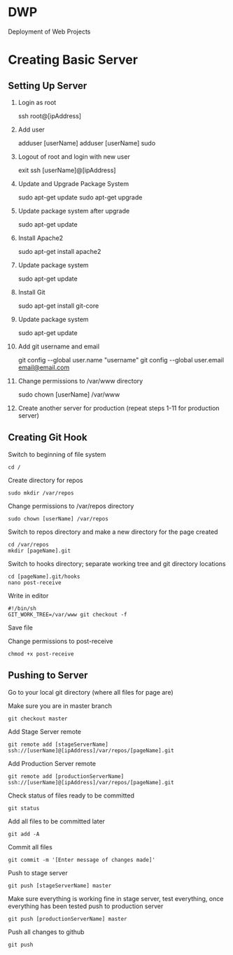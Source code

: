 DWP
===
Deployment of Web Projects

# Creating Basic Server


## Setting Up Server
1. Login as root

	ssh root@[ipAddress]

2. Add user

	adduser [userName]
	adduser [userName] sudo

3. Logout of root and login with new user

	exit
	ssh [userName]@[ipAddress]

4. Update and Upgrade Package System

	sudo apt-get update
	sudo apt-get upgrade

5. Update package system after upgrade

	sudo apt-get update

6. Install Apache2

	sudo apt-get install apache2

7. Update package system

	sudo apt-get update

8. Install Git

	sudo apt-get install git-core

9. Update package system

	sudo apt-get update

10. Add git username and email

	git config --global user.name "username"
	git config --global user.email email@email.com

11. Change permissions to /var/www directory

	sudo chown [userName] /var/www

12. Create another server for production (repeat steps 1-11 for production server)


## Creating Git Hook
Switch to beginning of file system

	cd /

Create directory for repos

	sudo mkdir /var/repos

Change permissions to /var/repos directory

	sudo chown [userName] /var/repos

Switch to repos directory and make a new directory for the page created

	cd /var/repos
	mkdir [pageName].git

Switch to hooks directory; separate working tree and git directory locations

	cd [pageName].git/hooks
	nano post-receive

Write in editor

	#!/bin/sh
	GIT_WORK_TREE=/var/www git checkout -f

Save file

Change permissions to post-receive

	chmod +x post-receive


## Pushing to Server

Go to your local git directory (where all files for page are)

Make sure you are in master branch

	git checkout master

Add Stage Server remote

	git remote add [stageServerName] ssh://[userName]@[ipAddress]/var/repos/[pageName].git

Add Production Server remote

	git remote add [productionServerName] ssh://[userName]@[ipAddress]/var/repos/[pageName].git

Check status of files ready to be committed

	git status

Add all files to be committed later

	git add -A

Commit all files

	git commit -m '[Enter message of changes made]'

Push to stage server

	git push [stageServerName] master

Make sure everything is working fine in stage server, test everything, once everything has been tested push to production server

	git push [productionServerName] master

Push all changes to github

	git push